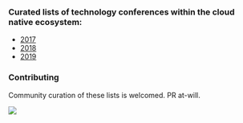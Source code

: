 ### Curated lists of technology conferences within the cloud native ecosystem:

* [2017](2017.md)
* [2018](2018.md)
* [2019](2019.md)

### Contributing
Community curation of these lists is welcomed. PR at-will.

<img src="http://slack.layer5.io/badge.svg">
